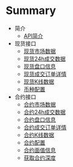 # Summary

* 简介
  * [API简介](/简介/API简介.md)
* 现货接口
  * [现货市场数据](/现货接口/现货市场数据.md)
  * [现货24h成交数据](/现货接口/现货24h成交数据.md)
  * [现货盘口信息](/现货接口/现货盘口信息.md)
  * [现货成交订单详情](/现货接口/现货成交订单详情.md)
  * [现货K线数据](/现货接口/现货K线数据.md)
  * [币种配置](/现货接口/币种配置.md)
  <!-- * [获取资产信息](/现货接口/获取资产信息.md) -->
* 合约接口
  * [合约市场数据](/合约接口/合约市场数据.md)
  * [合约24h成交数据](/合约接口/合约24h成交数据.md)
  * [合约盘口信息](/合约接口/合约盘口信息.md)
  * [合约成交订单详情](/合约接口/合约成交订单详情.md)
  * [合约K线数据](/合约接口/合约K线数据.md)
  * [合约配置](/合约接口/合约配置.md)
  * [合约面值信息](/合约接口/合约面值信息.md)
  * [获取合约深度](/合约接口/获取合约深度.md)
